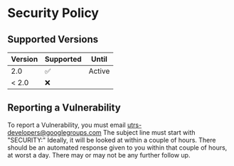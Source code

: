 # Security Policy

## Supported Versions


| Version | Supported          | Until |
| ------- | ------------------ | -------|
| 2.0     | :white_check_mark: | Active |
| < 2.0   | :x:                |        |

## Reporting a Vulnerability

To report a Vulnerability, you must email utrs-developers@googlegroups.com
The subject line must start with "SECURITY:"
Ideally, it will be looked at within a couple of hours.
There should be an automated response given to you within that couple of hours, at worst a day.
There may or may not be any further follow up.
